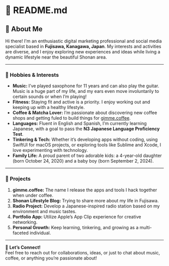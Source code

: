 # 📜 README.md

## 👋 About Me

Hi there! I'm an enthusiastic digital marketing professional and social media specialist based in **Fujisawa, Kanagawa, Japan**. My interests and activities are diverse, and I enjoy exploring new experiences and ideas while living a dynamic lifestyle near the beautiful Shonan area.

---

### 🎵 Hobbies & Interests

- **Music:** I’ve played saxophone for 11 years and can also play the guitar. Music is a huge part of my life, and my ears even move involuntarily to certain sounds or when I’m playing!
- **Fitness:** Staying fit and active is a priority. I enjoy working out and keeping up with a healthy lifestyle.
- **Coffee & Matcha Lover:** I’m passionate about discovering new coffee shops and getting fuled to build things for [gimme.coffee](https://gimme.coffee).
- **Languages:** Fluent in English and Spanish, I’m currently learning Japanese, with a goal to pass the **N3 Japanese Language Proficiency Test**.
- **Tinkering & Tech:** Whether it’s developing apps without coding, using SwiftUI for macOS projects, or exploring tools like Sublime and Xcode, I love experimenting with technology.
- **Family Life:** A proud parent of two adorable kids: a 4-year-old daughter (born October 24, 2020) and a baby boy (born September 2, 2024).

---

### 🌟 Projects

1. **gimme.coffee:** The name I release the apps and tools I hack together when under coffee.
2. **Shonan Lifestyle Blog:** Trying to share more about my life in Fujisawa.
3. **Radio Project:** Develop a Japanese-inspired radio station based on my environment and music tastes.
4. **Portfolio App:** Utilize Apple’s App Clip experience for creative networking.
5. **Personal Growth:** Keep learning, tinkering, and growing as a multi-faceted individual.

---

📩 **Let’s Connect!**  
Feel free to reach out for collaborations, ideas, or just to chat about music, coffee, or anything you’re passionate about!
